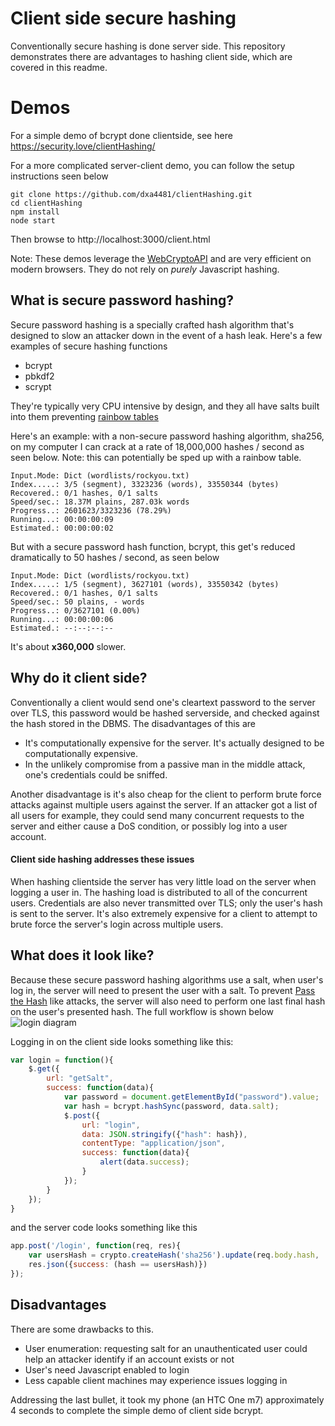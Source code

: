 # Client side secure hashing
Conventionally secure hashing is done server side. This repository demonstrates there are advantages to hashing client side, which are covered in this readme.

# Demos
For a simple demo of bcrypt done clientside, see here https://security.love/clientHashing/

For a more complicated server-client demo, you can follow the setup instructions seen below

```
git clone https://github.com/dxa4481/clientHashing.git
cd clientHashing
npm install
node start
```

Then browse to http://localhost:3000/client.html

Note: These demos leverage the [WebCryptoAPI](https://www.w3.org/TR/WebCryptoAPI/) and are very efficient on modern browsers. They do not rely on *purely* Javascript hashing.

## What is secure password hashing?
Secure password hashing is a specially crafted hash algorithm that's designed to slow an attacker down in the event of a hash leak. Here's a few examples of secure hashing functions

- bcrypt
- pbkdf2
- scrypt

They're typically very CPU intensive by design, and they all have salts built into them preventing [rainbow tables](https://en.wikipedia.org/wiki/Rainbow_table)

Here's an example: with a non-secure password hashing algorithm, sha256, on my computer I can crack at a rate of 18,000,000 hashes / second as seen below. Note: this can potentially be sped up with a rainbow table.

```
Input.Mode: Dict (wordlists/rockyou.txt)
Index.....: 3/5 (segment), 3323236 (words), 33550344 (bytes)
Recovered.: 0/1 hashes, 0/1 salts
Speed/sec.: 18.37M plains, 287.03k words
Progress..: 2601623/3323236 (78.29%)
Running...: 00:00:00:09
Estimated.: 00:00:00:02
```

But with a secure password hash function, bcrypt, this get's reduced dramatically to 50 hashes / second, as seen below

```
Input.Mode: Dict (wordlists/rockyou.txt)
Index.....: 1/5 (segment), 3627101 (words), 33550342 (bytes)
Recovered.: 0/1 hashes, 0/1 salts
Speed/sec.: 50 plains, - words
Progress..: 0/3627101 (0.00%)
Running...: 00:00:00:06
Estimated.: --:--:--:--
```

It's about **x360,000** slower.

## Why do it client side?
Conventionally a client would send one's cleartext password to the server over TLS, this password would be hashed serverside, and checked against the hash stored in the DBMS. 
The disadvantages of this are
- It's computationally expensive for the server. It's actually designed to be computationally expensive. 
- In the unlikely compromise from a passive man in the middle attack, one's credentials could be sniffed.

Another disadvantage is it's also cheap for the client to perform brute force attacks against multiple users against the server. If an attacker got a list of all users for example, they could send many concurrent requests to the server and either cause a DoS condition, or possibly log into a user account.

#### Client side hashing addresses these issues
When hashing clientside the server has very little load on the server when logging a user in. The hashing load is distributed to all of the concurrent users. Credentials are also never transmitted over TLS; only the user's hash is sent to the server. It's also extremely expensive for a client to attempt to brute force the server's login across multiple users. 

## What does it look like?
Because these secure password hashing algorithms use a salt, when user's log in, the server will need to present the user with a salt. To prevent [Pass the Hash](https://en.wikipedia.org/wiki/Pass_the_hash) like attacks, the server will also need to perform one last final hash on the user's presented hash. The full workflow is shown below
![login diagram](http://i.imgur.com/STDGUVD.png)

Logging in on the client side looks something like this:

```javascript
var login = function(){
    $.get({
        url: "getSalt",
        success: function(data){
            var password = document.getElementById("password").value;
            var hash = bcrypt.hashSync(password, data.salt);
            $.post({
                url: "login", 
                data: JSON.stringify({"hash": hash}),
                contentType: "application/json",
                success: function(data){
                    alert(data.success);
                }   
            }); 
        }   
    }); 
}
```

and the server code looks something like this

```javascript
app.post('/login', function(req, res){
    var usersHash = crypto.createHash('sha256').update(req.body.hash, 'utf8').digest("hex");
    res.json({success: (hash == usersHash)})
});
```


## Disadvantages
There are some drawbacks to this.
- User enumeration: requesting salt for an unauthenticated user could help an attacker identify if an account exists or not
- User's need Javascript enabled to login
- Less capable client machines may experience issues logging in

Addressing the last bullet, it took my phone (an HTC One m7) approximately 4 seconds to complete the simple demo of client side bcrypt.
